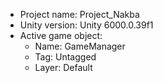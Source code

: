 <!-- UNITY CODE ASSIST INSTRUCTIONS START -->
- Project name: Project_Nakba
- Unity version: Unity 6000.0.39f1
- Active game object:
  - Name: GameManager
  - Tag: Untagged
  - Layer: Default
<!-- UNITY CODE ASSIST INSTRUCTIONS END -->